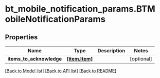 # bt_mobile_notification_params.BTMobileNotificationParams

## Properties
Name | Type | Description | Notes
------------ | ------------- | ------------- | -------------
**items_to_acknowledge** | [**[item.Item]**](Item.md) |  | [optional] 

[[Back to Model list]](../README.md#documentation-for-models) [[Back to API list]](../README.md#documentation-for-api-endpoints) [[Back to README]](../README.md)


